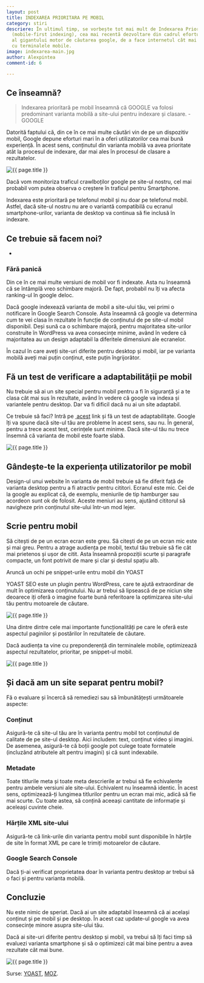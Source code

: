 ```yaml
---
layout: post
title: INDEXAREA PRIORITARA PE MOBIL
category: stiri
descriere: În ultimul timp, se vorbește tot mai mult de Indexarea Prioritară pe Mobil
  (mobile-first indexing), cea mai recentă dezvoltare din cadrul efortului continuu
  al gigantului motor de căutarea google, de a face internetul cât mai compatibil
  cu terminalele mobile.
image: indexarea-main.jpg
author: Alexpintea
comment-id: 6

---
```

## Ce înseamnă?

> Indexarea prioritară pe mobil înseamnă că GOOGLE  va folosi predominant varianta mobilă a site-ului pentru indexare și clasare. - GOOGLE

Datorită faptului că, din ce în ce mai multe căutări vin de pe un dispozitiv mobil, Google depune eforturi mari în a oferi utilizatorilor cea mai bună experiență. În acest sens, conținutul din varianta mobilă va avea prioritate atât la procesul de indexare, dar mai ales în procesul de clasare a rezultatelor.

<img src="{{ site.url }}/assets/images/indexarea/mobile-use.jpg" alt="{{ page.title }}"/>

Dacă vom monitoriza traficul crawlboților google pe site-ul nostru, cel mai probabil vom putea observa o creștere în traficul pentru Smartphone.

Indexarea este prioritară pe telefonul mobil și nu doar pe telefonul mobil. Astfel, dacă site-ul nostru nu are o variantă compatibilă cu ecranul smartphone-urilor, varianta de desktop va continua să fie inclusă în indexare.
## Ce trebuie să facem noi?
-

### Fără panică

Din ce în ce mai multe versiuni de mobil vor fi indexate. Asta nu înseamnă că se întâmplă vreo schimbare majoră. De fapt, probabil nu îți va afecta ranking-ul în google deloc.

Dacă google indexează varianta de mobil a site-ului tău, vei primi o notificare în Google Search Console. Asta înseamnă că google va determina cum te vei clasa în rezultate în funcție de conținutul de pe site-ul mobil disponibil. Deși sună ca o schimbare majoră, pentru majoritatea site-urilor construite în WordPress va avea consecințe minime, având în vedere că majoritatea au un design adaptabil la diferitele dimensiuni ale ecranelor.

În cazul în care aveți site-uri diferite pentru desktop și mobil, iar pe varianta mobilă aveți mai puțin conținut, este puțin îngrijorător.

## Fă un test de verificare a adaptabilității pe mobil

Nu trebuie să ai un site special pentru mobil pentru a fi în siguranță și a te clasa cât mai sus în rezultate, având în vedere că google va indexa și variantele pentru desktop. Dar va fi dificil dacă nu ai un site adaptabil.

Ce trebuie să faci? Intră pe <a href="https://search.google.com/test/mobile-friendly"> acest</a> link și fă un test de adaptabilitate. Google îți va spune dacă site-ul tău are probleme în acest sens, sau nu. În general, pentru a trece acest test, cerințele sunt minime. Dacă site-ul tău nu trece însemnă că varianta de mobil este foarte slabă.

<img src="{{ site.url }}/assets/images/indexarea/moile-test.jpg" alt="{{ page.title }}"/>

## Gândește-te la experiența utilizatorilor pe mobil

Design-ul unui website în varianta de mobil trebuie să fie diferit față de varianta desktop pentru a fi atractiv pentru cititori. Ecranul este mic. Cei de la google au explicat că, de exemplu, meniurile de tip hamburger sau acordeon sunt ok de folosit. Aceste meniuri au sens, ajutând cititorul să navigheze prin conținutul site-ului într-un mod lejer.

## Scrie pentru mobil

Să citești de pe un ecran ecran este greu. Să citești de pe un ecran mic este și mai greu. Pentru a atrage audiența pe mobil, textul tău trebuie să fie cât mai prietenos și ușor de citit. Asta înseamnă propoziții scurte și paragrafe compacte, un font potrivit de mare și clar și destul spațiu alb.

Aruncă un ochi pe snippet-urile entru mobil din YOAST

YOAST SEO este un plugin pentru WordPress, care te ajută extraordinar de mult în optimizarea conținutului. Nu ar trebui să lipsească de pe niciun site deoarece iți oferă o imagine foarte bună referitoare la optimizarea site-ului tău pentru motoarele de căutare.

<img src="{{ site.url }}/assets/images/indexarea/yaost.jpg" alt="{{ page.title }}"/>

Una dintre dintre cele mai importante funcționalități pe care le oferă este aspectul paginilor și postărilor în rezultatele de căutare.

Dacă audiența ta vine cu preponderență din terminalele mobile, optimizează aspectul rezultatelor, prioritar, pe snippet-ul mobil.

<img src="{{ site.url }}/assets/images/indexarea/yaost-snippet-1024x446.jpg" alt="{{ page.title }}"/>

## Și dacă am un site separat pentru mobil?

Fă o evaluare și încercă să remediezi sau să îmbunătățești următoarele aspecte:

### Conținut

Asigură-te că site-ul tău are în varianta pentru mobil tot conținutul de calitate de pe site-ul desktop. Aici includem: text, conținut video și imagini. De asemenea, asigură-te că boții google pot culege toate formatele (incluzând atributele alt pentru imagini) și că sunt indexabile.

### Metadate

Toate titlurile meta și toate meta descrierile ar trebui să fie echivalente pentru ambele versiuni ale site-ului. Echivalent nu înseamnă identic. În acest sens, optimizează-ți lungimea titlurilor pentru un ecran mai mic, adică să fie mai scurte. Cu toate astea, să conțină aceeași cantitate de informație și aceleași cuvinte cheie.

### Hărțile XML site-ului

Asigură-te că link-urile din varianta pentru mobil sunt disponibile în hărțile de site în format XML pe care le trimiți motoarelor de căutare.

### Google Search Console

Dacă ți-ai verificat proprietatea doar în varianta pentru desktop ar trebui să o faci și pentru varianta mobilă.

## Concluzie

Nu este nimic de speriat. Dacă ai un site adaptabil înseamnă că ai același conținut și pe mobil și pe desktop. În acest caz update-ul google va avea consecințe minore asupra site-ului tău.

Dacă ai site-uri diferite pentru desktop și mobil, va trebui să îți faci timp să evaluezi varianta smartphone și să o optimizezi cât mai bine pentru a avea rezultate cât mai bune.

<img src="{{ site.url }}/assets/images/indexarea/infografic.jpg" alt="{{ page.title }}"/>

Surse: <a href="https://yoast.com/5-things-about-mobile-first-indexing/">YOAST</a>, <a href="https://moz.com/blog/mobile-first-indexing-seo">MOZ</a>.